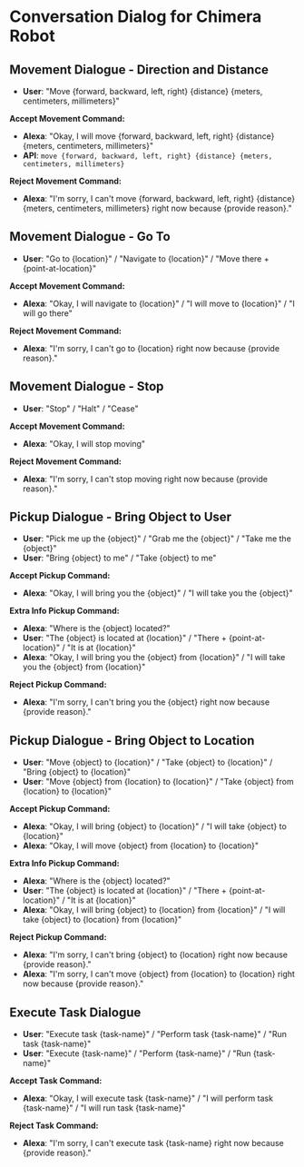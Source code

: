 # Conversation Dialog for Chimera Robot

## Movement Dialogue - Direction and Distance

- **User**: "Move {forward, backward, left, right} {distance} {meters, centimeters, millimeters}"

**Accept Movement Command:**

- **Alexa**: "Okay, I will move {forward, backward, left, right} {distance} {meters, centimeters, millimeters}"
- **API**: `move {forward, backward, left, right} {distance} {meters, centimeters, millimeters}`

**Reject Movement Command:**

- **Alexa**: "I'm sorry, I can't move {forward, backward, left, right} {distance} {meters, centimeters, millimeters} right now because {provide reason}."

## Movement Dialogue - Go To

- **User**: "Go to {location}" / "Navigate to {location}" / "Move there + {point-at-location}"

**Accept Movement Command:**

- **Alexa**: "Okay, I will navigate to {location}" / "I will move to {location}" / "I will go there"

**Reject Movement Command:**

- **Alexa**: "I'm sorry, I can't go to {location} right now because {provide reason}."

## Movement Dialogue - Stop

- **User**: "Stop" / "Halt" / "Cease"

**Accept Movement Command:**

- **Alexa**: "Okay, I will stop moving"

**Reject Movement Command:**

- **Alexa**: "I'm sorry, I can't stop moving right now because {provide reason}."

## Pickup Dialogue - Bring Object to User

- **User**: "Pick me up the {object}" / "Grab me the {object}" / "Take me the {object}"
- **User**: "Bring {object} to me" / "Take {object} to me"

**Accept Pickup Command:**

- **Alexa**: "Okay, I will bring you the {object}" / "I will take you the {object}"

**Extra Info Pickup Command:**

- **Alexa**: "Where is the {object} located?"
- **User**: "The {object} is located at {location}" / "There + {point-at-location}" / "It is at {location}"
- **Alexa**: "Okay, I will bring you the {object} from {location}" / "I will take you the {object} from {location}"

**Reject Pickup Command:**

- **Alexa**: "I'm sorry, I can't bring you the {object} right now because {provide reason}."

## Pickup Dialogue - Bring Object to Location

- **User**: "Move {object} to {location}" / "Take {object} to {location}" / "Bring {object} to {location}"
- **User**: "Move {object} from {location} to {location}" / "Take {object} from {location} to {location}"

**Accept Pickup Command:**

- **Alexa**: "Okay, I will bring {object} to {location}" / "I will take {object} to {location}"
- **Alexa**: "Okay, I will move {object} from {location} to {location}"

**Extra Info Pickup Command:**

- **Alexa**: "Where is the {object} located?"
- **User**: "The {object} is located at {location}" / "There + {point-at-location}" / "It is at {location}"
- **Alexa**: "Okay, I will bring {object} to {location} from {location}" / "I will take {object} to {location} from {location}"

**Reject Pickup Command:**

- **Alexa**: "I'm sorry, I can't bring {object} to {location} right now because {provide reason}."
- **Alexa**: "I'm sorry, I can't move {object} from {location} to {location} right now because {provide reason}."

## Execute Task Dialogue

- **User**: "Execute task {task-name}" / "Perform task {task-name}" / "Run task {task-name}"
- **User**: "Execute {task-name}" / "Perform {task-name}" / "Run {task-name}"

**Accept Task Command:**

- **Alexa**: "Okay, I will execute task {task-name}" / "I will perform task {task-name}" / "I will run task {task-name}"

**Reject Task Command:**

- **Alexa**: "I'm sorry, I can't execute task {task-name} right now because {provide reason}."
